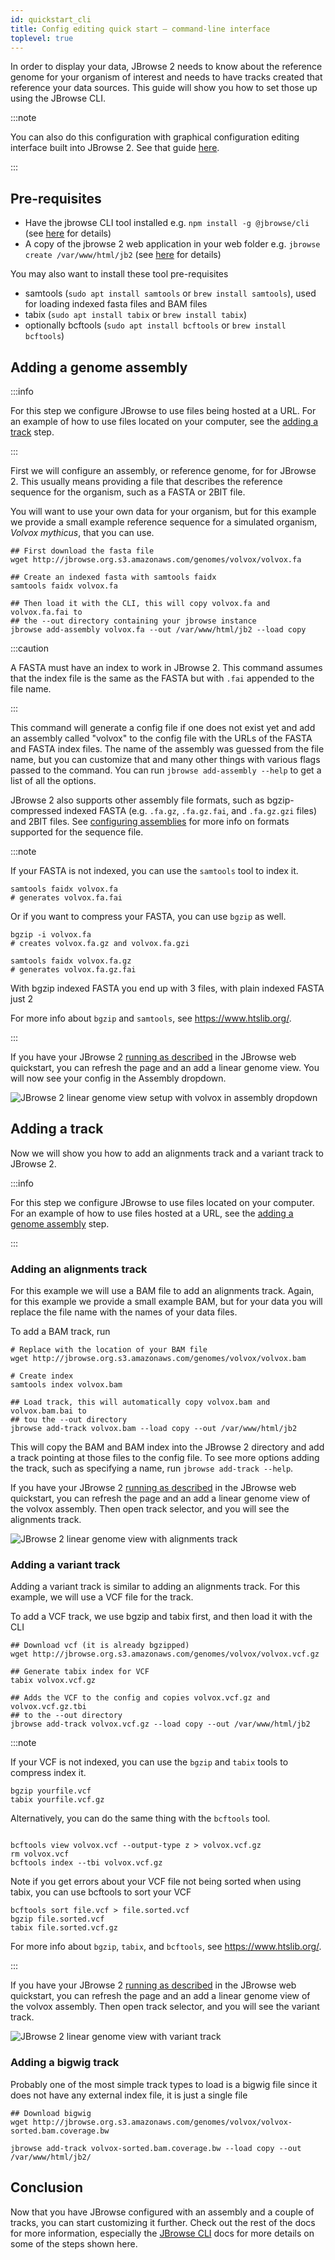 ```yaml
---
id: quickstart_cli
title: Config editing quick start — command-line interface
toplevel: true
---
```


In order to display your data, JBrowse 2 needs to know about the reference
genome for your organism of interest and needs to have tracks created that
reference your data sources. This guide will show you how to set those up using
the JBrowse CLI.

:::note

You can also do this configuration with graphical configuration editing
interface built into JBrowse 2. See that guide [here](quickstart_gui).

:::

## Pre-requisites

- Have the jbrowse CLI tool installed e.g. `npm install -g @jbrowse/cli` (see
  [here](quickstart_web#install-the-cli-tools) for details)
- A copy of the jbrowse 2 web application in your web folder e.g. `jbrowse create /var/www/html/jb2` (see
  [here](quickstart_web#using-jbrowse-create-to-install-jbrowse) for details)

You may also want to install these tool pre-requisites

- samtools (`sudo apt install samtools` or `brew install samtools`), used for
  loading indexed fasta files and BAM files
- tabix (`sudo apt install tabix` or `brew install tabix`)
- optionally bcftools (`sudo apt install bcftools` or `brew install bcftools`)

## Adding a genome assembly

:::info

For this step we configure JBrowse to use files being hosted at a URL. For an
example of how to use files located on your computer, see the
[adding a track](#adding-a-track) step.

:::

First we will configure an assembly, or reference genome, for for JBrowse 2.
This usually means providing a file that describes the reference sequence for
the organism, such as a FASTA or 2BIT file.

You will want to use your own data for your organism, but for this example we
provide a small example reference sequence for a simulated organism, _Volvox
mythicus_, that you can use.

```sh-session
## First download the fasta file
wget http://jbrowse.org.s3.amazonaws.com/genomes/volvox/volvox.fa

## Create an indexed fasta with samtools faidx
samtools faidx volvox.fa

## Then load it with the CLI, this will copy volvox.fa and volvox.fa.fai to
## the --out directory containing your jbrowse instance
jbrowse add-assembly volvox.fa --out /var/www/html/jb2 --load copy
```

:::caution

A FASTA must have an index to work in JBrowse 2. This command assumes that the
index file is the same as the FASTA but with `.fai` appended to the file name.

:::

This command will generate a config file if one does not exist yet and add an
assembly called "volvox" to the config file with the URLs of the FASTA and FASTA
index files. The name of the assembly was guessed from the file name, but you
can customize that and many other things with various flags passed to the
command. You can run `jbrowse add-assembly --help` to get a list of all the
options.

JBrowse 2 also supports other assembly file formats, such as bgzip-compressed
indexed FASTA (e.g. `.fa.gz`, `.fa.gz.fai`, and `.fa.gz.gzi` files) and 2BIT
files. See [configuring assemblies](config_guide#assembly-config) for more info
on formats supported for the sequence file.

:::note

If your FASTA is not indexed, you can use the `samtools` tool to index it.

```sh-session
samtools faidx volvox.fa
# generates volvox.fa.fai
```

Or if you want to compress your FASTA, you can use `bgzip` as well.

```sh-session
bgzip -i volvox.fa
# creates volvox.fa.gz and volvox.fa.gzi

samtools faidx volvox.fa.gz
# generates volvox.fa.gz.fai
```

With bgzip indexed FASTA you end up with 3 files, with plain indexed FASTA just 2

For more info about `bgzip` and `samtools`, see https://www.htslib.org/.

:::

If you have your JBrowse 2
[running as described](quickstart_web#running-jbrowse-2) in the JBrowse web
quickstart, you can refresh the page and an add a linear genome view. You will
now see your config in the Assembly dropdown.

![JBrowse 2 linear genome view setup with volvox in assembly dropdown](./img/lgv_assembly.png)

## Adding a track

Now we will show you how to add an alignments track and a variant track to
JBrowse 2.

:::info

For this step we configure JBrowse to use files located on your computer. For an
example of how to use files hosted at a URL, see the
[adding a genome assembly](#adding-a-genome-assembly) step.

:::

### Adding an alignments track

For this example we will use a BAM file to add an alignments track. Again, for
this example we provide a small example BAM, but for your data you will replace
the file name with the names of your data files.

To add a BAM track, run

```sh-session
# Replace with the location of your BAM file
wget http://jbrowse.org.s3.amazonaws.com/genomes/volvox/volvox.bam

# Create index
samtools index volvox.bam

## Load track, this will automatically copy volvox.bam and volvox.bam.bai to
## tou the --out directory
jbrowse add-track volvox.bam --load copy --out /var/www/html/jb2
```

This will copy the BAM and BAM index into the JBrowse 2 directory and add a
track pointing at those files to the config file. To see more options adding the
track, such as specifying a name, run `jbrowse add-track --help`.

If you have your JBrowse 2
[running as described](quickstart_web#running-jbrowse-2) in the JBrowse web
quickstart, you can refresh the page and an add a linear genome view of the
volvox assembly. Then open track selector, and you will see the alignments
track.

![JBrowse 2 linear genome view with alignments track](./img/volvox_alignments.png)

### Adding a variant track

Adding a variant track is similar to adding an alignments track. For this
example, we will use a VCF file for the track.

To add a VCF track, we use bgzip and tabix first, and then load it with the CLI

```sh-session
## Download vcf (it is already bgzipped)
wget http://jbrowse.org.s3.amazonaws.com/genomes/volvox/volvox.vcf.gz

## Generate tabix index for VCF
tabix volvox.vcf.gz

## Adds the VCF to the config and copies volvox.vcf.gz and volvox.vcf.gz.tbi
## to the --out directory
jbrowse add-track volvox.vcf.gz --load copy --out /var/www/html/jb2
```

:::note

If your VCF is not indexed, you can use the `bgzip` and `tabix` tools to
compress index it.

```sh-session
bgzip yourfile.vcf
tabix yourfile.vcf.gz
```

Alternatively, you can do the same thing with the `bcftools` tool.

```sh-session

bcftools view volvox.vcf --output-type z > volvox.vcf.gz
rm volvox.vcf
bcftools index --tbi volvox.vcf.gz
```

Note if you get errors about your VCF file not being sorted when using tabix,
you can use bcftools to sort your VCF

```sh-session
bcftools sort file.vcf > file.sorted.vcf
bgzip file.sorted.vcf
tabix file.sorted.vcf.gz
```

For more info about `bgzip`, `tabix`, and `bcftools`, see
https://www.htslib.org/.

:::

If you have your JBrowse 2
[running as described](quickstart_web#running-jbrowse-2) in the JBrowse web
quickstart, you can refresh the page and an add a linear genome view of the
volvox assembly. Then open track selector, and you will see the variant track.

![JBrowse 2 linear genome view with variant track](./img/volvox_variants.png)

### Adding a bigwig track

Probably one of the most simple track types to load is a bigwig file since it does not have any external index file, it is just a single file

```sh-session
## Download bigwig
wget http://jbrowse.org.s3.amazonaws.com/genomes/volvox/volvox-sorted.bam.coverage.bw

jbrowse add-track volvox-sorted.bam.coverage.bw --load copy --out /var/www/html/jb2/
```

## Conclusion

Now that you have JBrowse configured with an assembly and a couple of tracks,
you can start customizing it further. Check out the rest of the docs for more
information, especially the [JBrowse CLI](cli) docs for more details on some of
the steps shown here.

